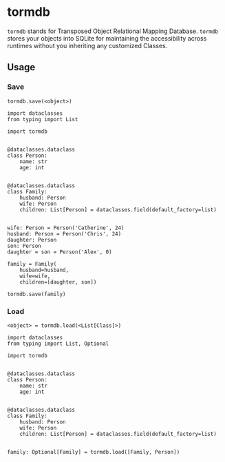 # tormdb

`tormdb` stands for Transposed Object Relational Mapping Database.
`tormdb` stores your objects into SQLite for maintaining the accessibility across runtimes without you inheriting any customized Classes.

## Usage

### Save

`tormdb.save(<object>)`

```
import dataclasses
from typing import List

import tormdb


@dataclasses.dataclass
class Person:
    name: str
    age: int


@dataclasses.dataclass
class Family:
    husband: Person
    wife: Person
    children: List[Person] = dataclasses.field(default_factory=list)


wife: Person = Person('Catherine', 24)
husband: Person = Person('Chris', 24)
daughter: Person
son: Person
daughter = son = Person('Alex', 0)

family = Family(
    husband=husband,
    wife=wife,
    children=[daughter, son])

tormdb.save(family)
```

### Load

`<object> = tormdb.load(<List[Class]>)`

```
import dataclasses
from typing import List, Optional

import tormdb


@dataclasses.dataclass
class Person:
    name: str
    age: int


@dataclasses.dataclass
class Family:
    husband: Person
    wife: Person
    children: List[Person] = dataclasses.field(default_factory=list)


family: Optional[Family] = tormdb.load([Family, Person])
```
